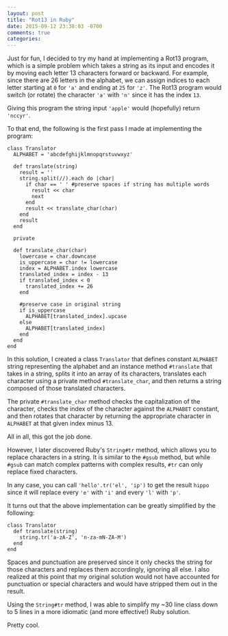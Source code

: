 ```yaml
---
layout: post
title: "Rot13 in Ruby"
date: 2015-09-12 23:38:03 -0700
comments: true
categories: 
---
```


Just for fun, I decided to try my hand at implementing a Rot13 program, which is a simple problem which takes 
a string as its input and encodes it by moving each letter 13 characters forward or backward. 
For example, since there are 26 letters in the alphabet, we can assign indices to each letter starting at `0` for `'a'` 
and ending at `25` for `'z'`. The Rot13 program would switch (or rotate) the character `'a'` with `'n'` since it has the index `13`. 

Giving this program the string input `'apple'` would (hopefully) return `'nccyr'`.

To that end, the following is the first pass I made at implementing the program:

```
class Translator
  ALPHABET = 'abcdefghijklmnopqrstuvwxyz'

  def translate(string)
    result = ''
    string.split(//).each do |char|
      if char == ' ' #preserve spaces if string has multiple words
        result << char
        next
      end
      result << translate_char(char)
    end
    result
  end

  private

  def translate_char(char)
    lowercase = char.downcase
    is_uppercase = char != lowercase
    index = ALPHABET.index lowercase
    translated_index = index - 13
    if translated_index < 0
      translated_index += 26
    end

    #preserve case in original string
    if is_uppercase
      ALPHABET[translated_index].upcase
    else
      ALPHABET[translated_index]
    end
  end
end

```

In this solution, I created a class `Translator` that defines constant `ALPHABET` string representing the alphabet and 
an instance method `#translate` that takes in a string, splits it into an array of its characters, translates each character 
using a private method `#translate_char`, and then returns a string composed of those translated characters.

The private `#translate_char` method checks the capitalization of the character, checks the index of the character against
the `ALPHABET` constant, and then rotates that character by returning the appropriate character in `ALPHABET` at that given index minus 13.

All in all, this got the job done. 

However, I later discovered Ruby's `String#tr` method, which allows you to replace characters in a string. It is similar to
the `#gsub` method, but while `#gsub` can match complex patterns with complex results, `#tr` can only replace fixed characters.

In any case, you can call `'hello'.tr('el', 'ip')` to get the result `hippo` since it will replace every `'e'` with `'i'` 
and every `'l'` with `'p'`.

It turns out that the above implementation can be greatly simplified by the following: 

```
class Translator
  def translate(string)
    string.tr('a-zA-Z', 'n-za-mN-ZA-M')
  end
end
```

Spaces and punctuation are preserved since it only checks the string for those characters and replaces
them accordingly, ignoring all else. I also realized at this point that my original solution would not have accounted for punctuation
or special characters and would have stripped them out in the result. 

Using the `String#tr` method, I was able to simplify my ~30 line class down to 5 lines in a more idiomatic (and more effective!)
Ruby solution.

Pretty cool. 
